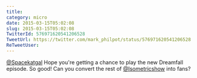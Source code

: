 ```yaml
---
title: 
category: micro
date: 2015-03-15T05:02:08
slug: 2015-03-15T05:02:08
TwitterId: 576971620541206528
TweetUrl: https://twitter.com/mark_philpot/status/576971620541206528
ReTweetUser: 
---
```


[@Spacekatgal](https://twitter.com/Spacekatgal) Hope you're getting a chance to play the new Dreamfall episode. So good! Can you convert the rest of [@Isometricshow](https://twitter.com/Isometricshow) into fans?
